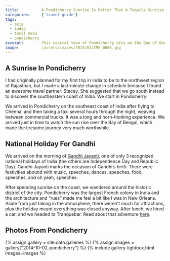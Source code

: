 ```yaml
---
title:			A Pondicherry Sunrise Is Better Than A Tequila Sunrise
categories:		['travel guide']
tags:
  - asia
  - india
  - tamil nadu
  - pondicherry
excerpt:		This coastal town of Pondicherry sits on the Bay of Bengal in southeast India. This historical French colony is lined with cobblestone streets and charm.
image:			/assets/images/2015/01/IMG_0866.jpg
---
```


## A Sunrise In Pondicherry

I had originally planned for my first trip in India to be to the northwest region of Rajasthan, but I made a last-minute change in schedule because I found an awesome travel partner: Stacey. She suggested that we go south instead to discover the southeastern coast of India. We start in Pondicherry.

We arrived in Pondicherry on the southeast coast of India after flying to Chennai and then taking a taxi several hours through the night, weaving between commercial trucks. It was a long and horn-honking experience. We arrived just in time to watch the sun rise over the Bay of Bengal, which made the tiresome journey very much worthwhile.

## National Holiday For Gandhi

We arrived on the morning of [Gandhi Jayanti](https://en.wikipedia.org/wiki/Gandhi_Jayanti), one of only 3 recognized national holidays of India (the others are Independence Day and Republic Day). Gandhi Jayanti marks the occasion of Gandhi’s birth. There were festivities abound with music, speeches, dances, speeches, food, speeches, and oh yeah, speeches.

After spending sunrise on the coast, we wandered around the historic district of the city. Pondicherry was the largest French colony in India and the architecture and “rues” made me feel a bit like I was in New Orleans. Aside from just taking in the atmosphere, there weren’t much for attractions, plus the holiday meant everything was closed anyway. After lunch, we hired a car, and we headed to Tranquebar. Read about that adventure [here](/tranquebar).

## Photos From Pondicherry

{% assign gallery = site.data.galleries %}
{% assign images = gallery["2014-10-02-pondicherry"] %}
{% include gallery-lightbox.html images=images %}
